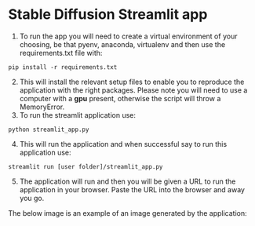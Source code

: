 # Stable Diffusion Streamlit app

1. To run the app you will need to create a virtual environment of your choosing, be that pyenv, anaconda, virtualenv and then use the requirements.txt file with: 

```
pip install -r requirements.txt
```
2. This will install the relevant setup files to enable you to reproduce the application with the right packages. Please note you will need to use a computer with a **gpu** present, otherwise the script will throw a MemoryError.
3. To run the streamlit application use:

```
python streamlit_app.py
```
4. This will run the application and when successful say to run this application use:

```
streamlit run [user folder]/streamlit_app.py
```
5. The application will run and then you will be given a URL to run the application in your browser. Paste the URL into the browser and away you go. 

The below image is an example of an image generated by the application:

[](fig/example.png)